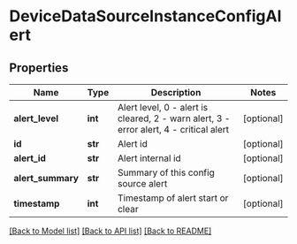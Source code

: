 # DeviceDataSourceInstanceConfigAlert

## Properties
Name | Type | Description | Notes
------------ | ------------- | ------------- | -------------
**alert_level** | **int** | Alert level, 0 - alert is cleared, 2 - warn alert, 3 - error alert, 4 - critical alert | [optional] 
**id** | **str** | Alert id | [optional] 
**alert_id** | **str** | Alert internal id | [optional] 
**alert_summary** | **str** | Summary of this config source alert | [optional] 
**timestamp** | **int** | Timestamp of alert start or clear | [optional] 

[[Back to Model list]](../README.md#documentation-for-models) [[Back to API list]](../README.md#documentation-for-api-endpoints) [[Back to README]](../README.md)


